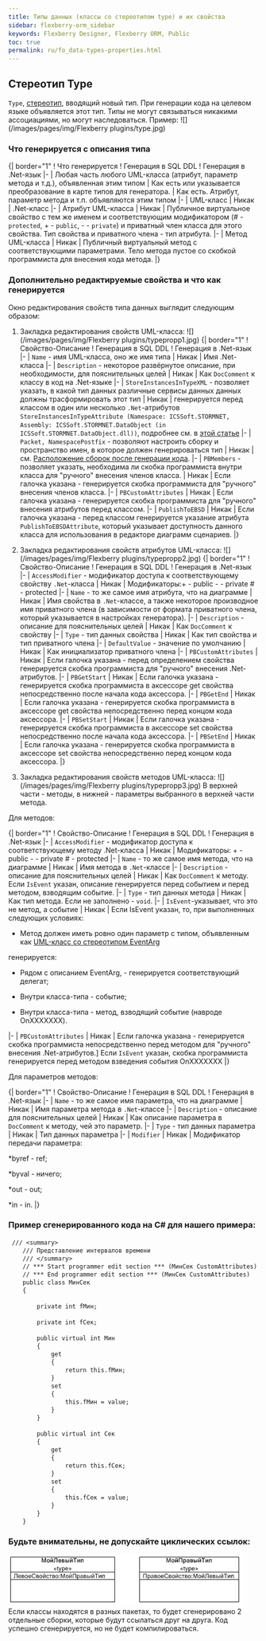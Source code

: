 ```yaml
---
title: Типы данных (классы со стереотипом type) и их свойства
sidebar: flexberry-orm_sidebar
keywords: Flexberry Designer, Flexberry ORM, Public
toc: true
permalink: ru/fo_data-types-properties.html
---
```


## Стереотип Type
`Type`, [стереотип](key-concepts-flexberry-designer.html), вводящий новый тип. При генерации кода на целевом языке объявляется этот тип. Типы не могут связываться никакими ассоциациями, но могут наследоваться.
Пример:
![](/images/pages/img/Flexberry plugins/type.jpg)
### Что генерируется с описания типа
{| border="1"
! Что генерируется
! Генерация в SQL DDL
! Генерация в .Net-язык
|-
| Любая часть любого UML-класса (атрибут, параметр метода и т.д.), объявленная этим типом
| Как есть или указывается преобразование в карте типов для генератора.
| Как есть. Атрибут, параметр метода и т.п. объявляются этим типом
|-
| UML-класс
| Никак
| .Net-класс
|-
| Атрибут UML-класса
| Никак
| Публичное виртуальное свойство с тем же именем и соответствующим модификатором (# - `protected`, + - `public`, - - `private`) и приватный член класса для этого свойства. Тип свойства и приватного члена - тип атрибута.
|-
| Метод UML-класса
| Никак
| Публичный виртуальный метод с соответствующими параметрами. Тело метода пустое со скобкой программиста для внесения кода метода.
|}

### Дополнительно редактируемые свойства и что как генерируется
Окно редактирования свойств типа данных выглядит следующим образом:

1. Закладка редактирования свойств UML-класса:
![](/images/pages/img/Flexberry plugins/typepropp1.jpg)
{| border="1"
! Свойство-Описание
! Генерация в SQL DDL
! Генерация в .Net-язык
|-
| `Name` - имя UML-класса, оно же имя типа
| Никак
| Имя .Net-класса
|-
| `Description` - некоторое развёрнутое описание, при необходимости, для пояснительных целей
| Никак
| Как `DocComment` к классу в код на .Net-языке
|-
| `StoreInstancesInTypeXML` - позволяет указать, в какой тип данных различные сервисы данных данных должны трасформировать этот тип
| Никак
| генерируется перед классом в один или несколько `.Net`-атрибутов `StoreInstancesInTypeAttribute (Namespace: ICSSoft.STORMNET, Assembly: ICSSoft.STORMNET.DataObject (in ICSSoft.STORMNET.DataObject.dll))`, подробнее см. в [этой статье](convert-type-property-object-data-to-type-storage.html)
|-
| `Packet, NamespacePostfix` - позволяют настроить сборку и пространство имен, в которое должен генерироваться тип 
| Никак
| см. [Расположение сборок после генерации кода](location-assembly-after-code-generation.html).
|-
| `PBMembers` - позволяет указать, необходима ли скобка программиста внутри класса для "ручного" внесения членов класса.
| Никак
| Если галочка указана - генерируется скобка программиста для "ручного" внесения членов класса.
|-
| `PBCustomAttributes`
| Никак
| Если галочка указана - генерируется скобка программиста для "ручного" внесения атрибутов перед классом.
|-
| `PublishToEBSD`
| Никак
| Если галочка указана - перед классом генерируется указание атрибута `PublishToEBSDAttribute`, который указывает доступность данного класса для использования в редакторе диаграмм сценариев.
|}

2. Закладка редактирования свойств атрибутов UML-класса:
![](/images/pages/img/Flexberry plugins/typepropp2.jpg)
{| border="1"
! Свойство-Описание
! Генерация в SQL DDL
! Генерация в .Net-язык
|-
| `AccessModifier` - модификатор доступа к соответствующему свойству `.Net`-класса
| Никак
| Модификаторы:+ - public - - private # - protected
|-
| `Name` - то же самое имя атрибута, что на диаграмме
| Никак
| Имя свойства в `.Net`-классе, а также некоторое производное имя приватного члена (в зависимости от формата приватного члена, который указывается в настройках генератора).
|-
| `Description` - описание для пояснительных целей
| Никак
| Как `DocComment` к свойству
|-
| `Type` - тип данных свойства
| Никак
| Как тип свойства и тип приватного члена
|-
| `DefaultValue` - значение по умолчанию
| Никак
| Как инициализатор приватного члена
|-
| `PBCustomAttributes`
| Никак
| Если галочка указана - перед определением свойства генерируется скобка программиста для "ручного" внесения .Net-атрибутов.
|-
| `PBGetStart`
| Никак
| Если галочка указана - генерируется скобка программиста в аксессоре get свойства непосредственно после начала кода аксессора.
|-
| `PBGetEnd`
| Никак
| Если галочка указана - генерируется скобка программиста в аксессоре get свойства непосредственно перед концом кода аксессора.
|-
| `PBSetStart`
| Никак
| Если галочка указана - генерируется скобка программиста в аксессоре set свойства непосредственно после начала кода аксессора.
|-
| `PBSetEnd`
| Никак
| Если галочка указана - генерируется скобка программиста в аксессоре set свойства непосредственно перед концом кода аксессора.
|}

3. Закладка редактирования свойств методов UML-класса:
![](/images/pages/img/Flexberry plugins/typepropp3.jpg)
В верхней части - методы, в нижней - параметры выбранного в верхней части метода.


Для методов:

{| border="1"
! Свойство-Описание
! Генерация в SQL DDL
! Генерация в .Net-язык
|-
| `AccessModifier` - модификатор доступа к соответствующему методу .Net-класса
| Никак
| Модификаторы: + - public - - private # - protected
|-
| `Name` - то же самое имя метода, что на диаграмме
| Никак
| Имя метода в `.Net`-классе
|-
| `Description` - описание для пояснительных целей
| Никак
| Как `DocComment` к методу. Если `IsEvent` указан, описание генерируется перед событием и перед методом, взводящим событие.
|-
| `Type` - тип данных метода
| Никак
| Как тип метода. Если не заполнено - `void`.
|-
| `IsEvent`-указывает, что это не метод, а событие
| Никак
| Если IsEvent указан, то, при выполненных следующих условиях:

 * Метод должен иметь ровно один параметр с типом, объявленным как [UML-класс со стереотипом EventArg](classes-with-stereotype-eventarg.html)

 генерируется:

 * Рядом с описанием EventArg, - генерируется соответствующий делегат;

 * Внутри класса-типа - событие; 

 * Внутри класса-типа - метод, взводящий событие (навроде OnXXXXXXX). 
 
|-
| `PBCustomAttributes`
| Никак
| Если галочка указана - генерируется скобка программиста непосредственно перед методом для "ручного" внесения .Net-атрибутов.&#93; Если `IsEvent` указан, скобка программиста генерируется перед методом взведения события OnXXXXXXX
|}

Для параметров методов:

{| border="1"
! Свойство-Описание
! Генерация в SQL DDL
! Генерация в .Net-язык
|-
| `Name` - то же самое имя параметра, что на диаграмме
| Никак
| Имя параметра метода в `.Net`-классе
|-
| `Description` - описание для пояснительных целей
| Никак
| Как описание параметра в `DocComment` к методу, чей это параметр.
|-
| `Type` - тип данных параметра
| Никак
| Тип данных параметра
|-
| `Modifier`
| Никак
| Модификатор передачи параметра:

 *byref - ref; 

 *byval - ничего; 

*out - out;

 *in - in. 
|}


### Пример сгенерированного кода на C# для нашего примера:

```
 /// <summary>
    /// Представление интервалов времени
    /// </summary>
    // *** Start programmer edit section *** (МинСек CustomAttributes)
    // *** End programmer edit section *** (МинСек CustomAttributes)
    public class МинСек
    {
        
        private int fМин;
        
        private int fСек;
        
        public virtual int Мин
        {
            get
            {
                return this.fМин;
            }
            set
            {
                this.fМин = value;
            }
        }
        
        public virtual int Сек
        {
            get
            {
                return this.fСек;
            }
            set
            {
                this.fСек = value;
            }
        }
    }
```

### Будьте внимательны, не допускайте циклических ссылок:
![](/images/pages/img/Diagrams/types.GIF)
<br />
Если классы находятся в разных пакетах, то будет сгенерировано 2 отдельные сборки, которые будут ссылаться друг на друга. Код успешно сгенерируется, но не будет компилироваться.

